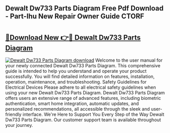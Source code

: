 ## Dewalt Dw733 Parts Diagram Free Pdf Download - Part-lhu New Repair Owner Guide CTORF

# <h2><a href="http://dfkcdhr.blite.top/?on=Dewalt+Dw733+Parts+Diagram">🔗Download New 👉🔴 Dewalt Dw733 Parts Diagram</a></h2>

[![Dewalt Dw733 Parts Diagram download](https://i.imgur.com/lujVjoI.png)](http://dfkcdhr.blite.top/?on=Dewalt+Dw733+Parts+Diagram)
Welcome to the user manual for your newly connected Dewalt Dw733 Parts Diagram. This comprehensive guide is intended to help you understand and operate your product successfully. You will find detailed information on features, installation, operation, maintenance, and troubleshooting. Safety Guidelines for Electrical Devices Please adhere to all electrical safety guidelines when using your new Dewalt Dw733 Parts Diagram. Dewalt Dw733 Parts Diagram offers users an extensive range of advanced features, including biometric authentication, smart home integration, automatic updates, and personalized recommendations, all accessible through the sleek and user-friendly interface. We're Here to Support You Every Step of the Way Dewalt Dw733 Parts Diagram. Our customer support team is available throughout your journey.
